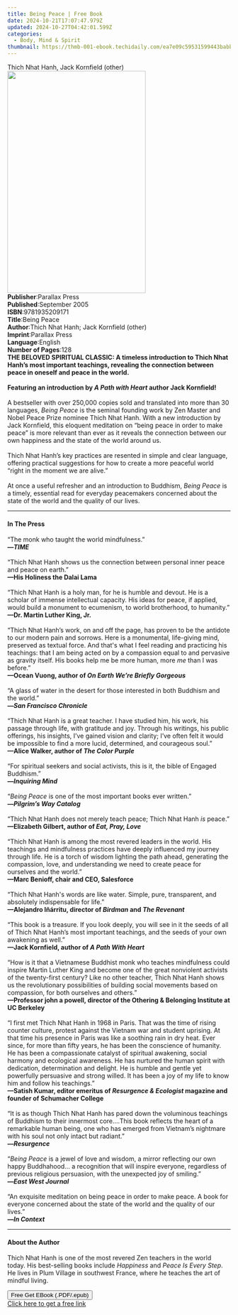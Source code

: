 ```yaml
---
title: Being Peace | Free Book
date: 2024-10-21T17:07:47.979Z
updated: 2024-10-27T04:42:01.599Z
categories:
  - Body, Mind & Spirit
thumbnail: https://thmb-001-ebook.techidaily.com/ea7e09c59531599443babb68b8f6691ef222aa4f4e5f3596c259f58610bf59f3.jpg
---
```

<main id="book-container">
  <div class="flex flex-col">
    <div class="book-brief flex-1 py-6 px-4 sm:p-6 md:py-10 md:px-8">
      <!-- brief-->
      <div class="book-brief-main">Thich Nhat Hanh, Jack Kornfield (other)</div>
    </div>
    <div
      class="book-meta-info flex-1 grid gap-4 col-start-1 col-end-3 row-start-1 sm:mb-6 sm:grid-cols-4 lg:gap-6 lg:col-start-2 lg:row-end-6 lg:row-span-6 lg:mb-0"
    >
      <div
        class="book-meta-info-left place-content-center mt-4 p-4 text-sm leading-6 col-start-2 col-span-2 dark:text-slate-400"
      >
        <img
          class="w-full h-500 object-cover rounded-lg sm:h-255 sm:col-span-2 lg:col-span-full"
          src="https://img-001-ebook.techidaily.com/af6eb537c4ac1b484b3d7b4fa3019af7037f383dd278e1d55039d53e487898b8.jpg"
          alt=""
          width="312"
          height="500"
        />
      </div>
      <div
        class="book-meta-info-right mt-2 col-start-1 row-start-2 col-span-3 self-center"
      >
        <!-- meta data  -->
        <div class="flex flex-col px-4 md:px-8">
          <div class="flex-1">
            <strong>Publisher</strong>:<span class="px-2">Parallax Press</span>
          </div>
          <div class="flex-1">
            <strong>Published</strong>:<span class="px-2">September 2005</span>
          </div>
          <div class="flex-1">
            <strong>ISBN</strong>:<span class="px-2">9781935209171</span>
          </div>
          <div class="flex-1">
            <strong>Title</strong>:<span class="px-2">Being Peace</span>
          </div>
          <div class="flex-1">
            <strong>Author</strong>:<span class="px-2"
              >Thich Nhat Hanh; Jack Kornfield (other)</span
            >
          </div>
          <div class="flex-1">
            <strong>Imprint</strong>:<span class="px-2">Parallax Press</span>
          </div>
          <div class="flex-1">
            <strong>Language</strong>:<span class="px-2">English</span>
          </div>
          <div class="flex-1">
            <strong>Number of Pages</strong>:<span class="px-2">128</span>
          </div>
        </div>
      </div>
    </div>
    <div class="book-description flex-1 py-6 px-4 sm:p-6 md:py-10 md:px-8">
      <div class="book-description-main">
        <div accordion-content="" id="description">
          <b
            >THE BELOVED SPIRITUAL CLASSIC: A timeless introduction to Thich
            Nhat Hanh’s most important teachings, revealing the connection
            between peace in oneself and peace in the world.</b
          ><br />
          <b></b><br />
          <b
            >Featuring an introduction by <i>A Path with Heart</i> author Jack
            Kornfield!</b
          ><br />
          <i></i><br />
          A bestseller with over 250,000 copies sold and translated into more
          than 30 languages, <i>Being Peace</i> is the seminal founding work by
          Zen Master and Nobel Peace Prize nominee Thich Nhat Hanh. With a new
          introduction by Jack Kornfield, this eloquent meditation on “being
          peace in order to make peace” is more relevant than ever as it reveals
          the connection between our own happiness and the state of the world
          around us.<br />
          &nbsp;<br />
          Thich Nhat Hanh’s key practices are resented in simple and clear
          language, offering practical suggestions for how to create a more
          peaceful world “right in the moment we are alive.”&nbsp;<br />
          &nbsp;<br />
          At once a useful refresher and an introduction to Buddhism,
          <i>Being Peace</i> is a timely, essential read for everyday
          peacemakers concerned about the state of the world and the quality of
          our lives.
        </div>
        <div class="accordion-fader"></div>
      </div>
    </div>
    <div class="book-excerpts flex-1 py-6 px-4 sm:p-6 md:py-10 md:px-8">
      <!-- excerpts-->
      <div class="book-excerpts-main">
        <hr />
        <h4 class="placeholder placeholder-heading">
          <span>In The Press</span>
        </h4>
        <p>
          “The monk who taught the world mindfulness.” <br /><b>—<i>TIME</i></b
          ><br />&nbsp;<br />“Thich Nhat Hanh shows us the connection between
          personal inner peace and peace on earth.”<br /><b
            >—His Holiness the Dalai Lama</b
          ><br />&nbsp;<br />“Thich Nhat Hanh is a holy man, for he is humble
          and devout. He is a scholar of immense intellectual capacity. His
          ideas for peace, if applied, would build a monument to ecumenism, to
          world brotherhood, to humanity.”<br /><b
            >—Dr. Martin Luther King, Jr.</b
          ><br />&nbsp;<br />“Thich Nhat Hanh’s work, on and off the page, has
          proven to be the antidote to our modern pain and sorrows. Here is a
          monumental, life-giving mind, preserved as textual force. And that's
          what I feel reading and practicing his teachings: that I am being
          acted on by a compassion equal to and pervasive as gravity
          itself.&nbsp;His books help me be more human,
          more&nbsp;<i>me</i>&nbsp;than I was before.”<br /><b
            >—Ocean Vuong, author of <i>On Earth We’re Briefly Gorgeous</i></b
          ><br /><i>&nbsp;</i><br />“A glass of water in the desert for those
          interested in both Buddhism and the world.”<br /><b
            >—<i>San Francisco Chronicle</i></b
          ><br /><i>&nbsp;</i><br />“Thich Nhat Hanh is a great teacher. I have
          studied him, his work, his passage through life, with gratitude and
          joy. Through his writings, his public offerings, his insights, I’ve
          gained vision and clarity; I’ve often felt it would be impossible to
          find a more lucid, determined, and courageous soul.”<br /><b
            >—Alice Walker, author of <i>The Color Purple</i></b
          ><br />&nbsp;<br />“For spiritual seekers and social activists, this
          is it, the bible of Engaged Buddhism.”<br /><b
            >—<i>Inquiring Mind</i></b
          ><br /><i>&nbsp;</i><br />“<i>Being Peace </i>is one of the most
          important books ever written.”<br />­<b
            >—<i>Pilgrim’s Way Catalog</i></b
          ><br /><i>&nbsp;</i><br />“Thich Nhat Hanh does not merely teach
          peace; Thich Nhat Hanh <i>is</i> peace.”<br /><b
            >—Elizabeth Gilbert, author of <i>Eat, Pray, Love</i></b
          ><br />&nbsp;<br />“Thich Nhat Hanh is among the most revered leaders
          in the world. His teachings and mindfulness practices have deeply
          influenced my journey through life. He is a torch of wisdom lighting
          the path ahead, generating the compassion, love, and understanding we
          need to create peace for ourselves and the world.”<br /><b
            >—Marc Benioff, chair and CEO, Salesforce<br /></b
          ><i>&nbsp;</i><br />“Thich Nhat Hanh's words are like water. Simple,
          pure, transparent, and absolutely indispensable for life.”<br /><b
            >—Alejandro Iñárritu, director of <i>Birdman</i> and
            <i>The Revenant</i><br /></b
          >&nbsp;<br />“This book is a treasure. If you look deeply, you will
          see in it the seeds of all of Thich Nhat Hanh’s most important
          teachings, and the seeds of your own awakening as well.”<br /><b
            >—Jack Kornfield, author of <i>A Path With Heart</i><br /></b
          >&nbsp;<br />“How is it that a Vietnamese Buddhist monk who teaches
          mindfulness could inspire Martin Luther King and become one of the
          great nonviolent activists of the twenty-first&nbsp;century? Like no
          other teacher,&nbsp;Thich Nhat Hanh&nbsp;shows us the revolutionary
          possibilities of building social movements based on compassion, for
          both ourselves and others.”<br /><b
            >—Professor john a powell, director of the Othering &amp; Belonging
            Institute at UC&nbsp;Berkeley<br /></b
          >&nbsp;<br />“I first met Thich Nhat Hanh in 1968 in Paris. That was
          the time of rising counter culture, protest against the Vietnam war
          and student uprising. At that time his presence in Paris was like a
          soothing rain in dry heat. Ever since, for more than fifty years, he
          has been the conscience of humanity. He has been a compassionate
          catalyst of spiritual awakening, social harmony and ecological
          awareness. He has nurtured the human spirit with dedication,
          determination and delight. He is humble and gentle yet powerfully
          persuasive and strong willed. It has been a joy of my life to know him
          and follow his teachings.”<br /><b
            >—Satish Kumar, editor emeritus of
            <i>Resurgence &amp; Ecologist </i>magazine and founder of Schumacher
            College<br /></b
          >&nbsp;<br />“It is as though Thich Nhat Hanh has pared down the
          voluminous teachings of Buddhism to their innermost core....This book
          reflects the heart of a remarkable human being, one who has emerged
          from Vietnam’s nightmare with his soul not only intact but
          radiant.”<br /><b>—<i>Resurgence</i><br /></b>&nbsp;<br />“<i
            >Being Peace</i
          >
          is a jewel of love and wisdom, a mirror reflecting our own happy
          Buddhahood... a recognition that will inspire everyone, regardless of
          previous religious persuasion, with the unexpected joy of smiling.”<br /><b
            >—<i>East West Journal</i><br /></b
          >&nbsp;<br />“An exquisite meditation on being peace in order to make
          peace. A book for everyone concerned about the state of the world and
          the quality of our lives.”<br /><b>—<i>In Context</i><br /></b>
        </p>
      </div>
    </div>
    <div class="book-about-author flex-1 py-6 px-4 sm:p-6 md:py-10 md:px-8">
      <!-- about author-->
      <div class="book-main-author-main">
        <hr />
        <h4 class="placeholder placeholder-heading">
          <span>About the Author</span>
        </h4>
        <p>
          Thich Nhat Hanh is one of the most revered Zen teachers in the world
          today. His best-selling books include <i>Happiness</i> and
          <i>Peace Is Every Step</i>. He lives in Plum Village in southwest
          France, where he teaches the art of mindful living.
        </p>
      </div>
    </div>
    <div class="book-free-get flex-1 py-6 px-4 sm:p-6 md:py-10 md:px-8">
      <button
        id="btn-free-get"
        class="bg-blue-500 hover:bg-blue-700 text-white font-bold py-2 px-4 rounded"
      >
        Free Get EBook (.PDF/.epub)
      </button>
      <div id="countdown-display" class="px-2 text-lg mt-2"></div>
      <a
        id="free-link"
        class="hidden bg-blue-500 hover:bg-blue-700 text-white font-bold py-2 px-4 rounded"
        href="https://www.ebooks.com/en-us/book/2550505/being-peace/thich-nhat-hanh/"
        target="_blank"
        >Click here to get a free link</a
      >
    </div>
    <script>
      let countdownTime = 0;
      let countdownInterval = null;
      document
        .getElementById('btn-free-get')
        .addEventListener('click', startCountdown);
      function startCountdown() {
        countdownTime = new Date().getTime() + 60000 * 3;
        countdownInterval = setInterval(updateCountdown, 1000);
        document.getElementById('btn-free-get').disabled = true;
        document
          .getElementById('btn-free-get')
          .classList.add('bg-gray-500', 'cursor-not-allowed');
      }
      function updateCountdown() {
        let currentTime = new Date().getTime();
        let timeLeft = countdownTime - currentTime;
        let secondsLeft = Math.floor(timeLeft / 1000);
        document.getElementById('countdown-display').innerHTML =
          `Remaining time: ${secondsLeft} seconds.`;
        if (secondsLeft <= 0) {
          clearInterval(countdownInterval);
          document.getElementById('btn-free-get').classList.add('hidden');
          document.getElementById('free-link').classList.remove('hidden');
          document.getElementById('countdown-display').innerHTML = '';
        }
      }
    </script>
  </div>
</main>

<ins class="adsbygoogle"
      style="display:block"
      data-ad-client="ca-pub-7571918770474297"
      data-ad-slot="8358498916"
      data-ad-format="auto"
      data-full-width-responsive="true"></ins>
    